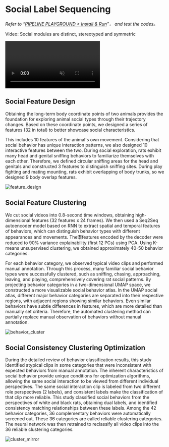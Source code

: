 # Social Label Sequencing
*Refer to “[PIPELINE PLAYGROUND > Install & Run](../../安装示例流程代码/pipeline_playground_installation/)”， and test the codes。*


<div class="video-item">
    <p class="video-legend">Video: Social modules are distinct, stereotyped and symmetric</p>
    <video controls muted playsinline class="responsive-video" data-src="../../../assets/hls_videos/VideoS5_social_modules_24090117/playlist.m3u8"></video>
</div>


## Social Feature Design
Obtaining the long-term body coordinate points of two animals provides the foundation for exploring animal social types through their trajectory changes. Based on these coordinate points, we designed a series of features (32 in total) to better showcase social characteristics.

This includes 10 features of the animal's own movement. Considering that social behavior has unique interaction patterns, we also designed 10 interactive features between the two. During social exploration, rats exhibit many head and genital sniffing behaviors to familiarize themselves with each other. Therefore, we defined circular sniffing areas for the head and genitals and constructed 3 features to distinguish sniffing sites. During play fighting and mating mounting, rats exhibit overlapping of body trunks, so we designed 9 body overlap features.

![feature_design](../../../assets/images/social_feature_design.jpg)

## Social Feature Clustering
We cut social videos into 0.8-second time windows, obtaining high-dimensional features (32 features x 24 frames). We then used a Seq2Seq autoencoder model based on RNN to extract spatial and temporal features of behaviors, which can distinguish behavior types with different appearances and movements. The潜features encoded by the decoder were reduced to 90% variance explainability (first 12 PCs) using PCA. Using K-means unsupervised clustering, we obtained approximately 40-50 behavior categories.

For each behavior category, we observed typical video clips and performed manual annotation. Through this process, many familiar social behavior types were successfully clustered, such as sniffing, chasing, approaching, leaving, and playing, comprehensively covering rat social patterns. By projecting behavior categories in a two-dimensional UMAP space, we constructed a more visualizable social behavior atlas. In the UMAP social atlas, different major behavior categories are separated into their respective regions, with adjacent regions showing similar behaviors. Even similar behaviors have subtle differences in features, which are more detailed than manually set criteria. Therefore, the automated clustering method can partially replace manual observation of behaviors without manual annotation.

![behavior_cluster](../../../assets/images/kmeans_cluster.jpg)

## Social Consistency Clustering Optimization
During the detailed review of behavior classification results, this study identified atypical clips in some categories that were inconsistent with expected behaviors from manual annotation. The inherent characteristics of social behavior provide unique conditions for optimization algorithms, allowing the same social interaction to be viewed from different individual perspectives. The same social interaction clip is labeled from two different role perspectives (2 labels), and consistent labels make the classification of that clip more reliable. This study classified social behaviors from the perspectives of white and black rats, obtaining dual labels, and identified consistency matching relationships between these labels. Among the 42 behavior categories, 36 complementary behaviors were automatically screened out. These 36 categories are called reliable clustering categories. The neural network was then retrained to reclassify all video clips into the 36 reliable clustering categories.

![cluster_mirror](../../../assets/images/cluster_mirror.jpg)

<script src="https://cdnjs.cloudflare.com/ajax/libs/hls.js/1.5.8-0.canary.10141/hls.light.min.js"></script>
<script src="../../../assets/js/hls.js"></script>
<script src="../../../assets/js/video-player.js"></script>
